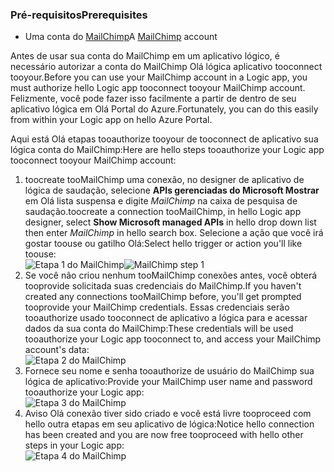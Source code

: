 ### <a name="prerequisites"></a><span data-ttu-id="3e2ad-101">Pré-requisitos</span><span class="sxs-lookup"><span data-stu-id="3e2ad-101">Prerequisites</span></span>
* <span data-ttu-id="3e2ad-102">Uma conta do [MailChimp](https://www.MailChimp.com/)</span><span class="sxs-lookup"><span data-stu-id="3e2ad-102">A [MailChimp](https://www.MailChimp.com/) account</span></span> 

<span data-ttu-id="3e2ad-103">Antes de usar sua conta do MailChimp em um aplicativo lógico, é necessário autorizar a conta do MailChimp Olá lógica aplicativo tooconnect tooyour.</span><span class="sxs-lookup"><span data-stu-id="3e2ad-103">Before you can use your MailChimp account in a Logic app, you must authorize hello Logic app tooconnect tooyour MailChimp account.</span></span> <span data-ttu-id="3e2ad-104">Felizmente, você pode fazer isso facilmente a partir de dentro de seu aplicativo lógica em Olá Portal do Azure.</span><span class="sxs-lookup"><span data-stu-id="3e2ad-104">Fortunately, you can do this easily from within your Logic app on hello Azure Portal.</span></span> 

<span data-ttu-id="3e2ad-105">Aqui está Olá etapas tooauthorize tooyour de tooconnect de aplicativo sua lógica conta do MailChimp:</span><span class="sxs-lookup"><span data-stu-id="3e2ad-105">Here are hello steps tooauthorize your Logic app tooconnect tooyour MailChimp account:</span></span>

1. <span data-ttu-id="3e2ad-106">toocreate tooMailChimp uma conexão, no designer de aplicativo de lógica de saudação, selecione **APIs gerenciadas do Microsoft Mostrar** em Olá lista suspensa e digite *MailChimp* na caixa de pesquisa de saudação.</span><span class="sxs-lookup"><span data-stu-id="3e2ad-106">toocreate a connection tooMailChimp, in hello Logic app designer, select **Show Microsoft managed APIs** in hello drop down list then enter *MailChimp* in hello search box.</span></span> <span data-ttu-id="3e2ad-107">Selecione a ação que você irá gostar toouse ou gatilho Olá:</span><span class="sxs-lookup"><span data-stu-id="3e2ad-107">Select hello trigger or action you'll like toouse:</span></span>  
   <span data-ttu-id="3e2ad-108">![Etapa 1 do MailChimp](./media/connectors-create-api-mailchimp/mailchimp-1.png)</span><span class="sxs-lookup"><span data-stu-id="3e2ad-108">![MailChimp step 1](./media/connectors-create-api-mailchimp/mailchimp-1.png)</span></span>
2. <span data-ttu-id="3e2ad-109">Se você não criou nenhum tooMailChimp conexões antes, você obterá tooprovide solicitada suas credenciais do MailChimp.</span><span class="sxs-lookup"><span data-stu-id="3e2ad-109">If you haven't created any connections tooMailChimp before, you'll get prompted tooprovide your MailChimp credentials.</span></span> <span data-ttu-id="3e2ad-110">Essas credenciais serão tooauthorize usado tooconnect de aplicativo a lógica para e acessar dados da sua conta do MailChimp:</span><span class="sxs-lookup"><span data-stu-id="3e2ad-110">These credentials will be used tooauthorize your Logic app tooconnect to, and access your MailChimp account's data:</span></span>  
   ![Etapa 2 do MailChimp](./media/connectors-create-api-mailchimp/mailchimp-2.png)
3. <span data-ttu-id="3e2ad-112">Fornece seu nome e senha tooauthorize de usuário do MailChimp sua lógica de aplicativo:</span><span class="sxs-lookup"><span data-stu-id="3e2ad-112">Provide your MailChimp user name and password tooauthorize your Logic app:</span></span>  
   ![Etapa 3 do MailChimp](./media/connectors-create-api-mailchimp/mailchimp-3.png)   
4. <span data-ttu-id="3e2ad-114">Aviso Olá conexão tiver sido criado e você está livre tooproceed com hello outra etapas em seu aplicativo de lógica:</span><span class="sxs-lookup"><span data-stu-id="3e2ad-114">Notice hello connection has been created and you are now free tooproceed with hello other steps in your Logic app:</span></span>  
   ![Etapa 4 do MailChimp](./media/connectors-create-api-mailchimp/mailchimp-4.png)

